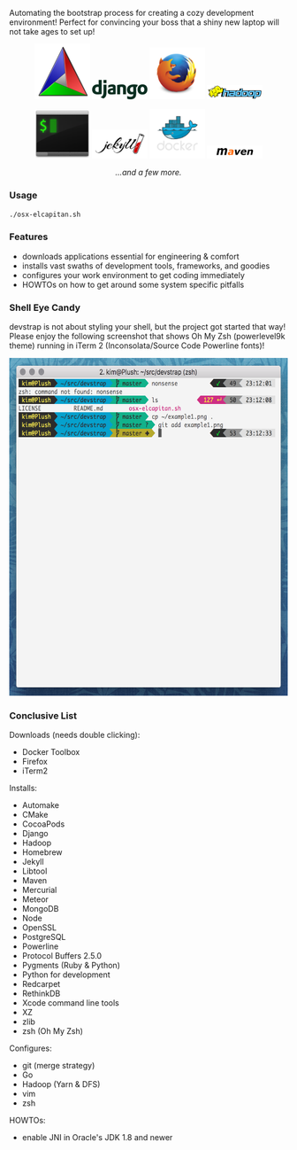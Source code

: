 Automating the bootstrap process for creating a cozy development environment! Perfect for convincing your boss that a shiny new laptop will not take ages to set up!

<p style="text-align: center">
<img src="https://raw.githubusercontent.com/indiedotkim/devstrap/master/logos/Cmake.png" width="100" />
<img src="https://raw.githubusercontent.com/indiedotkim/devstrap/master/logos/django-logo-positive.png" width="100" />
<img src="https://raw.githubusercontent.com/indiedotkim/devstrap/master/logos/firefox_logo-only_RGB.png" width="100" />
<img src="https://raw.githubusercontent.com/indiedotkim/devstrap/master/logos/Hadoop_logo.png" width="100" />
</p>

<p style="text-align: center">
<img src="https://raw.githubusercontent.com/indiedotkim/devstrap/master/logos/iterm2.png" width="100" />
<img src="https://raw.githubusercontent.com/indiedotkim/devstrap/master/logos/jekyll-logo-black-red-solid.png" width="100" />
<img src="https://raw.githubusercontent.com/indiedotkim/devstrap/master/logos/large_v-dark-trans.png" width="100" />
<img src="https://raw.githubusercontent.com/indiedotkim/devstrap/master/logos/Maven_logo.png" width="100" />
</p>

<p style="text-align: center">
</p>

<p style="text-align: center">
</p>

<p style="text-align: center">
<em>&hellip;and a few more.</em>
</p>

### Usage

    ./osx-elcapitan.sh

### Features

* downloads applications essential for engineering & comfort
* installs vast swaths of development tools, frameworks, and goodies
* configures your work environment to get coding immediately
* HOWTOs on how to get around some system specific pitfalls

### Shell Eye Candy

devstrap is not about styling your shell, but the project got started that way! Please enjoy the following screenshot that shows Oh My Zsh (powerlevel9k theme) running in iTerm 2 (Inconsolata/Source Code Powerline fonts)!

<p style="text-align: center">
<img src="https://raw.githubusercontent.com/indiedotkim/devstrap/master/example1.png" width="600" height="610" />
</p>

### Conclusive List

Downloads (needs double clicking):

* Docker Toolbox
* Firefox
* iTerm2

Installs:

* Automake
* CMake
* CocoaPods
* Django
* Hadoop
* Homebrew
* Jekyll
* Libtool
* Maven
* Mercurial
* Meteor
* MongoDB
* Node
* OpenSSL
* PostgreSQL
* Powerline
* Protocol Buffers 2.5.0
* Pygments (Ruby & Python)
* Python for development
* Redcarpet
* RethinkDB
* Xcode command line tools
* XZ
* zlib
* zsh (Oh My Zsh)

Configures:

* git (merge strategy)
* Go
* Hadoop (Yarn & DFS)
* vim
* zsh

HOWTOs:

* enable JNI in Oracle's JDK 1.8 and newer

